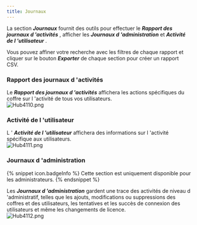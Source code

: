 ```yaml
---
title: Journaux
---
```

La section ***Journaux*** fournit des outils pour effectuer le ***Rapport des journaux d 'activités*** , afficher les ***Journaux d 'administration*** et ***Activité de l 'utilisateur*** .  

Vous pouvez affiner votre recherche avec les filtres de chaque rapport et cliquer sur le bouton ***Exporter*** de chaque section pour créer un rapport CSV.  

### Rapport des journaux d 'activités 

Le ***Rapport des journaux d 'activités*** affichera les actions spécifiques du coffre sur l 'activité de tous vos utilisateurs.  
![Hub4110.png](/img/fr/hub/Hub4110.png) 

### Activité de l 'utilisateur 

L ' ***Activité de l 'utilisateur*** affichera des informations sur l 'activité spécifique aux utilisateurs.  
![Hub4111.png](/img/fr/hub/Hub4111.png) 

### Journaux d 'administration 

{% snippet icon.badgeInfo %} 
Cette section est uniquement disponible pour les administrateurs. 
{% endsnippet %}
 
Les ***Journaux d 'administration*** gardent une trace des activités de niveau d 'administratif, telles que les ajouts, modifications ou suppressions des coffres et des utilisateurs, les tentatives et les succès de connexion des utilisateurs et même les changements de licence.  
![Hub4112.png](/img/fr/hub/Hub4112.png) 

